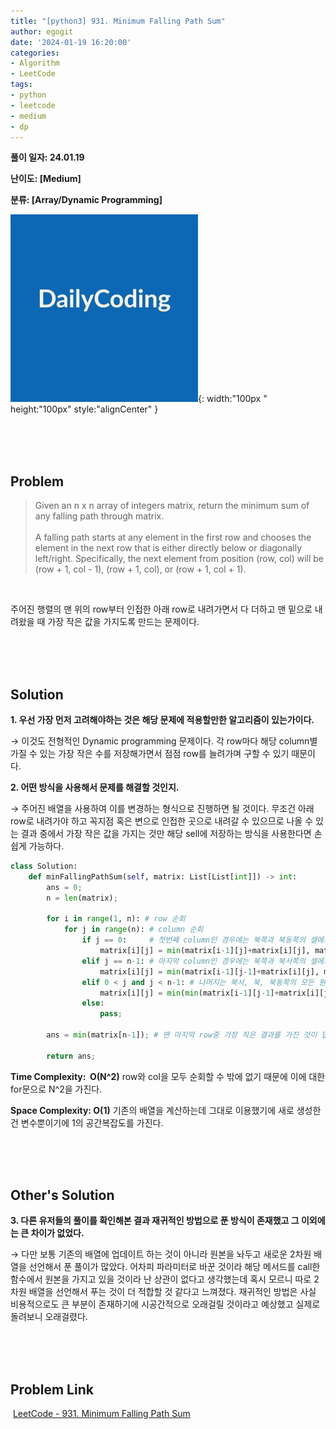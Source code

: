```yaml
---
title: "[python3] 931. Minimum Falling Path Sum"
author: egogit
date: '2024-01-19 16:20:00'
categories:
- Algorithm
- LeetCode
tags:
- python
- leetcode
- medium
- dp
---
```


**풀이 일자: 24.01.19**

**난이도: \[Medium\]**

**분류: \[Array/Dynamic Programming\]**

![thumbnail](/assets/img/thumbnail/dailycode.jpg){:  width:"100px " height:"100px" style:"alignCenter" }

<br/><br/><br/>
## Problem

>Given an n x n array of integers matrix, return the minimum sum of any falling path through matrix.\
\
A falling path starts at any element in the first row and chooses the element in the next row that is either directly below or diagonally left/right. Specifically, the next element from position (row, col) will be (row + 1, col - 1), (row + 1, col), or (row + 1, col + 1).

<br/>

주어진 행렬의 맨 위의 row부터 인접한 아래 row로 내려가면서 다 더하고 맨 밑으로 내려왔을 때 가장 작은 값을 가지도록 만드는 문제이다.

<br/><br/><br/>
## Solution

**1\. 우선 가장 먼저 고려해야하는 것은 해당 문제에 적용할만한 알고리즘이 있는가이다.**

→ 이것도 전형적인 Dynamic programming 문제이다. 각 row마다 해당 column별 가질 수 있는 가장 작은 수를 저장해가면서 점점 row를 늘려가며 구할 수 있기 때문이다.

**2\. 어떤 방식을 사용해서 문제를 해결할 것인지.**

→ 주어진 배열을 사용하여 이를 변경하는 형식으로 진행하면 될 것이다. 무조건 아래 row로 내려가야 하고 꼭지점 혹은 변으로 인접한 곳으로 내려갈 수 있으므로 나올 수 있는 결과 중에서 가장 작은 값을 가지는 것만 해당 sell에 저장하는 방식을 사용한다면 손쉽게 가능하다.


```python
class Solution:
    def minFallingPathSum(self, matrix: List[List[int]]) -> int:
        ans = 0;
        n = len(matrix);

        for i in range(1, n): # row 순회
            for j in range(n): # column 순회
                if j == 0:     # 첫번째 column인 경우에는 북쪽과 북동쪽의 셀에서만 내려올 수 있으므로 이를 기준으로 계산
                    matrix[i][j] = min(matrix[i-1][j]+matrix[i][j], matrix[i-1][j+1]+matrix[i][j]);
                elif j == n-1: # 마지막 column인 경우에는 북쪽과 북서쪽의 셀에서만 내려올 수 있으므로 이를 기준으로 계산
                    matrix[i][j] = min(matrix[i-1][j-1]+matrix[i][j], matrix[i-1][j]+matrix[i][j]);
                elif 0 < j and j < n-1: # 나머지는 북서, 북, 북동쪽의 모든 원소를 사용가능하므로 셋의 결과중 가장 작은 것을 확인
                    matrix[i][j] = min(min(matrix[i-1][j-1]+matrix[i][j], matrix[i-1][j]+matrix[i][j]), matrix[i-1][j+1]+matrix[i][j]);
                else:
                    pass;
        
        ans = min(matrix[n-1]); # 맨 마지막 row중 가장 작은 결과를 가진 것이 답이다.

        return ans;


```
**Time Complexity:  O(N^2)**
    row와 col을 모두 순회할 수 밖에 없기 때문에 이에 대한 for문으로 N^2을 가진다.


**Space Complexity: O(1)**
    기존의 배열을 계산하는데 그대로 이용했기에 새로 생성한 건 변수뿐이기에 1의 공간복잡도를 가진다.



<br/><br/><br/>
## Other's Solution

**3\. 다른 유저들의 풀이를 확인해본 결과 재귀적인 방법으로 푼 방식이 존재했고 그 이외에는 큰 차이가 없었다.**

→ 다만 보통 기존의 배열에 업데이트 하는 것이 아니라 원본을 놔두고 새로운 2차원 배열을 선언해서 푼 풀이가 많았다. 어차피 파라미터로 바꾼 것이라 해당 메서드를 call한 함수에서 원본을 가지고 있을 것이라 난 상관이 없다고 생각했는데 혹시 모르니 따로 2차원 배열을 선언해서 푸는 것이 더 적합할 것 같다고 느껴졌다.  재귀적인 방법은 사실 비용적으로도 큰 부분이 존재하기에 시공간적으로 오래걸릴 것이라고 예상했고 실제로 돌려보니 오래걸렸다.





<br/><br/><br/>
## Problem Link

 [LeetCode - 931. Minimum Falling Path Sum](https://leetcode.com/problems/minimum-falling-path-sum/description/)
